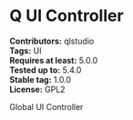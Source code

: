 # Q UI Controller
**Contributors:** qlstudio  
**Tags:** UI  
**Requires at least:** 5.0.0  
**Tested up to:** 5.4.0  
**Stable tag:** 1.0.0  
**License:** GPL2  

Global UI Controller